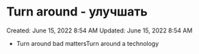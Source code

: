 # Turn around - улучшать

Created: June 15, 2022 8:54 AM
Updated: June 15, 2022 8:54 AM

- Turn around bad mattersTurn around a technology